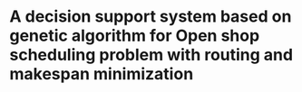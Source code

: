 # A decision support system based on genetic algorithm for Open shop scheduling problem with routing and makespan minimization
